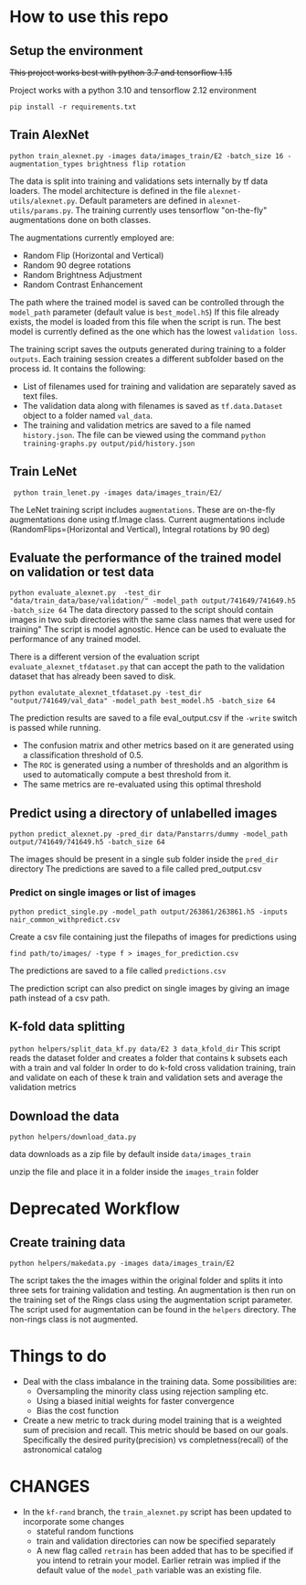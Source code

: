 # How to use this repo

## Setup the environment
~~This project works best with python 3.7 and tensorflow 1.15~~

Project works with a python 3.10 and tensorflow 2.12 environment

```
pip install -r requirements.txt
```

## Train AlexNet

`python train_alexnet.py -images data/images_train/E2 -batch_size 16 -augmentation_types brightness flip rotation`

The data is split into training and validations sets internally by tf data loaders. 
The model architecture is defined in the file `alexnet-utils/alexnet.py`. Default parameters are defined in `alexnet-utils/params.py`.
The training currently uses tensorflow "on-the-fly" augmentations done on both classes.

The augmentations currently employed are:
+ Random Flip (Horizontal and Vertical)
+ Random 90 degree rotations
+ Random Brightness Adjustment
+ Random Contrast Enhancement

The path where the trained model is saved can be controlled through the `model_path` parameter (default value is `best_model.h5`)
If this file already exists, the model is loaded from this file when the script is run.
The best model is currently defined as the one which has the lowest `validation loss`.

The training script saves the outputs generated during training to a folder `outputs`. Each training session creates a different subfolder based on the process id.
It contains the following:

+ List of filenames used for training and validation are separately saved as text files.
+ The validation data along with filenames is saved as `tf.data.Dataset` object to a folder named `val_data`.
+ The training and validation metrics are saved to a file named `history.json`. The file can be viewed using the command `python training-graphs.py output/pid/history.json`

## Train LeNet

` python train_lenet.py -images data/images_train/E2/`

The LeNet training script includes `augmentations`. These are on-the-fly augmentations done using tf.Image class. Current augmentations include (RandomFlips=(Horizontal and Vertical), Integral rotations by 90 deg)

## Evaluate the performance of the trained model on validation or test data

`python evaluate_alexnet.py  -test_dir "data/train_data/base/validation/" -model_path output/741649/741649.h5 -batch_size 64`
The data directory passed to the script should contain images in two sub directories with the same class names that were used for training"
The script is model agnostic. Hence can be used to evaluate the performance of any trained model.

There is a different version of the evaluation script `evaluate_alexnet_tfdataset.py` that can accept the path to the validation dataset that has already been saved to disk.

`python evalutate_alexnet_tfdataset.py -test_dir "output/741649/val_data" -model_path best_model.h5 -batch_size 64`
	
The prediction results are saved to a file eval_output.csv if the `-write` switch is passed while running.

+ The confusion matrix and other metrics based on it are generated using a classification threshold of 0.5.
+ The `ROC` is generated using a number of thresholds and an algorithm is used to automatically compute a best threshold from it.
+ The same metrics are re-evaluated using this optimal threshold

## Predict using a directory of unlabelled images

`python predict_alexnet.py -pred_dir data/Panstarrs/dummy -model_path output/741649/741649.h5 -batch_size 64`

The images should be present in a single sub folder inside the `pred_dir` directory
The predictions are saved to a file called pred_output.csv

### Predict on single images or list of images

```python predict_single.py -model_path output/263861/263861.h5 -inputs nair_common_withpredict.csv```

Create a csv file containing just the filepaths of images for predictions using

```
find path/to/images/ -type f > images_for_prediction.csv
```

The predictions are saved to a file called `predictions.csv` 

The prediction script can also predict on single images by giving an image path instead of a csv path.

## K-fold data splitting

`python helpers/split_data_kf.py data/E2 3 data_kfold_dir`
This script reads the dataset folder and creates a folder that contains k subsets each with a train and val folder
In order to do k-fold cross validation training, train and validate on each of these k train and validation sets
and average the validation metrics

## Download the data

```python helpers/download_data.py```

data downloads as a zip file by default inside `data/images_train`

unzip the file and place it in a folder inside the `images_train` folder


# Deprecated Workflow
## Create training data

`python helpers/makedata.py -images data/images_train/E2`

The script takes the the images within the original folder and splits it into three sets for training validation and testing.
An augmentation is then run on the training set of the Rings class using the augmentation script parameter.
The script used for augmentation can be found in the `helpers` directory.
The non-rings class is not augmented.

# Things to do

+ Deal with the class imbalance in the training data. Some possibilities are:
	+ Oversampling the minority class using rejection sampling etc.
	+ Using a biased initial weights for faster convergence
	+ Bias the cost function
+ Create a new metric to track during model training that is a weighted sum of precision and recall. This metric should be based on our goals. Specifically the desired purity(precision) vs completness(recall) 
of the astronomical catalog

# CHANGES

+ In the `kf-rand` branch, the `train_alexnet.py` script has been updated to incorporate some changes
	+  stateful random functions
	+ train and validation directories can now be specified separately
	+ A new flag called `retrain` has been added that has to be specified if you intend to retrain your model. Earlier retrain was implied if the default value
	of the `model_path` variable was an existing file.
